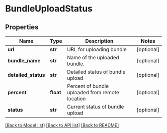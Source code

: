 # BundleUploadStatus

## Properties
Name | Type | Description | Notes
------------ | ------------- | ------------- | -------------
**url** | **str** | URL for uploading bundle | [optional] 
**bundle_name** | **str** | Name of the uploaded bundle. | [optional] 
**detailed_status** | **str** | Detailed status of bundle upload | [optional] 
**percent** | **float** | Percent of bundle uploaded from remote location | [optional] 
**status** | **str** | Current status of bundle upload | [optional] 

[[Back to Model list]](../README.md#documentation-for-models) [[Back to API list]](../README.md#documentation-for-api-endpoints) [[Back to README]](../README.md)


